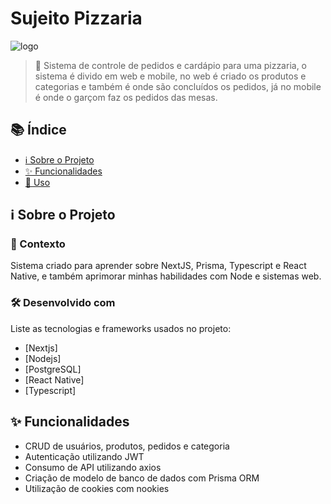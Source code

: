 # Sujeito Pizzaria

![logo](https://github.com/user-attachments/assets/ea56d858-91b8-4dac-9efa-cb41eb28daf4)

> 🚀 Sistema de controle de pedidos e cardápio para uma pizzaria, o sistema é divido em web e mobile, no web é criado os produtos e categorias e também é onde são concluídos os pedidos, já no mobile é onde o garçom faz os pedidos das mesas.

## 📚 Índice

- [ℹ️ Sobre o Projeto](#sobre-o-projeto)
- [✨ Funcionalidades](#funcionalidades)
- [🚀 Uso](#uso)

## ℹ️ Sobre o Projeto

### 📝 Contexto
Sistema criado para aprender sobre NextJS, Prisma, Typescript e React Native, e também aprimorar minhas habilidades com Node e sistemas web.

### 🛠️ Desenvolvido com
Liste as tecnologias e frameworks usados no projeto:
- [Nextjs]
- [Nodejs]
- [PostgreSQL]
- [React Native]
- [Typescript]

## ✨ Funcionalidades

- CRUD de usuários, produtos, pedidos e categoria 
- Autenticação utilizando JWT
- Consumo de API utilizando axios
- Criação de modelo de banco de dados com Prisma ORM
- Utilização de cookies com nookies
